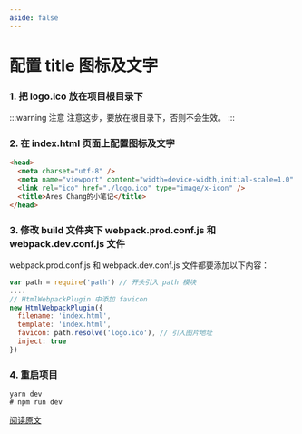 ```yaml
---
aside: false
---
```


# 配置 title 图标及文字

### 1. **把 logo.ico 放在项目根目录下**

:::warning 注意
注意这步，要放在根目录下，否则不会生效。
:::

### 2. 在 index.html 页面上配置图标及文字

```html
<head>
  <meta charset="utf-8" />
  <meta name="viewport" content="width=device-width,initial-scale=1.0" />
  <link rel="ico" href="./logo.ico" type="image/x-icon" />
  <title>Ares Chang的小笔记</title>
</head>
```

### 3. 修改 build 文件夹下 webpack.prod.conf.js 和 webpack.dev.conf.js 文件

webpack.prod.conf.js 和 webpack.dev.conf.js 文件都要添加以下内容：

```js
var path = require('path') // 开头引入 path 模块
....
// HtmlWebpackPlugin 中添加 favicon
new HtmlWebpackPlugin({
  filename: 'index.html',
  template: 'index.html',
  favicon: path.resolve('logo.ico'), // 引入图片地址
  inject: true
})
```

### 4. 重启项目

```shell
yarn dev
# npm run dev
```

[阅读原文](https://blog.csdn.net/weixin_41767649/article/details/79986756)

